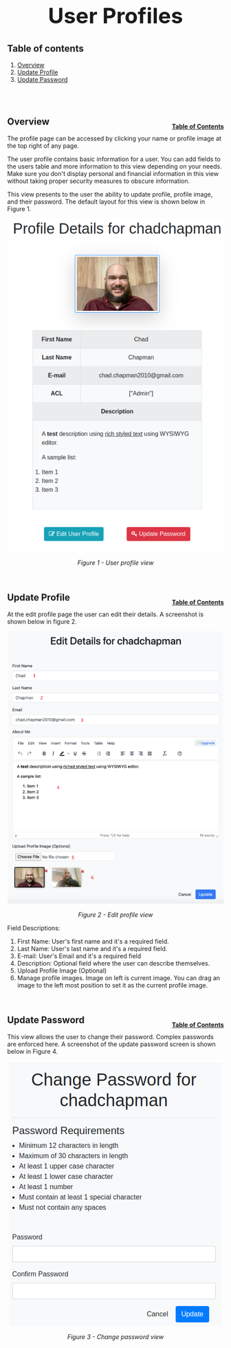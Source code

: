 <h1 style="font-size: 50px; text-align: center;">User Profiles</h1>

## Table of contents
1. [Overview](#overview)
2. [Update Profile](#update-profile)
3. [Update Password](#update-password)
<br>
<br>

## Overview <a id="overview"></a><span style="float: right; font-size: 14px; padding-top: 15px;">[Table of Contents](#table-of-contents)</span>
The profile page can be accessed by clicking your name or profile image at the top right of any page.

The user profile contains basic information for a user. You can add fields to the users table and more information to this view depending on your needs. Make sure you don't display personal and financial information in this view without taking proper security measures to obscure information.

This view presents to the user the ability to update profile, profile image, and their password. The default layout for this view is shown below in Figure 1.

<div style="text-align: center;">
  <img src="assets/user-profile.png" alt="User profile view">
  <p style="font-style: italic;">Figure 1 - User profile view</p>
</div>
<br>

## Update Profile <a id="update-profile"></a><span style="float: right; font-size: 14px; padding-top: 15px;">[Table of Contents](#table-of-contents)</span>
At the edit profile page the user can edit their details. A screenshot is shown below in figure 2.

<div style="text-align: center;">
  <img src="assets/edit-profile.png" alt="Edit profile view">
  <p style="font-style: italic;">Figure 2 - Edit profile view</p>
</div>

Field Descriptions:
1. First Name: User's first name and it's a required field.
2. Last Name: User's last name and it's a required field.
3. E-mail: User's Email and it's a required field
4. Description: Optional field where the user can describe themselves.
5. Upload Profile Image (Optional)
6. Manage profile images. Image on left is current image. You can drag an image to the left most position to set it as the current profile image.
<br>

## Update Password <a id="update-password"></a><span style="float: right; font-size: 14px; padding-top: 15px;">[Table of Contents](#table-of-contents)</span>
This view allows the user to change their password. Complex passwords are enforced here. A screenshot of the update password screen is shown below in Figure 4.

<div style="text-align: center;">
  <img src="assets/change-password.png" alt="Change password view">
  <p style="font-style: italic;">Figure 3 - Change password view</p>
</div>